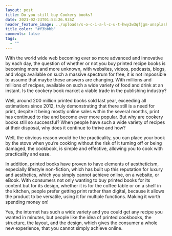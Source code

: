 ```yaml
---
layout: post
title: Do you still buy Cookery books?
date: 2021-02-23T01:53:26.935Z
header_feature_image: ../uploads/s-o-c-i-a-l-c-u-t-hwy3w3qfjgm-unsplash.jpg
title_color: "#f3bbbb"
comments: false
tags:
  - ""
---
```

With the world wide web becoming ever so more advanced and innovative by each day, the question of whether or not you buy printed recipe books is becoming more and more unknown, with websites, videos, podcasts, blogs, and vlogs available on such a massive spectrum for free, it is not impossible to assume that maybe these answers are changing. With millions and millions of recipes, available on such a wide variety of food and drink at an instant. Is the cookery book market a viable trade in the publishing industry?

Well, around 200 million printed books sold last year, exceeding all estimations since 2012, truly demonstrating that there still is a need for print, despite it being mostly online sales within the several months, print has continued to rise and become ever more popular. But why are cookery books still so successful? When people have such a wide variety of recipes at their disposal, why does it continue to thrive and how? 

Well, the obvious reason would be the practicality, you can place your book by the stove when you’re cooking without the risk of it turning off or being damaged, the cookbook, is simple and effective, allowing you to cook with practicality and ease.

In addition, printed books have proven to have elements of aestheticism, especially lifestyle non-fiction, which has built up this reputation for luxury and aesthetics, which you simply cannot achieve online, on a website, or eBook. With consumers not only wanting to buy printed books for its content but for its design,  whether it is for the coffee table or on a shelf in the kitchen, people prefer getting print rather than digital, because it allows the product to be versatile, using it for multiple functions. Making it worth spending money on!

 Yes,  the internet has such a wide variety and you could get any recipe you wanted in minutes, but people like the idea of printed cookbooks, the structure, the layout, and the design, which gives the consumer a whole new experience, that you cannot simply achieve online.